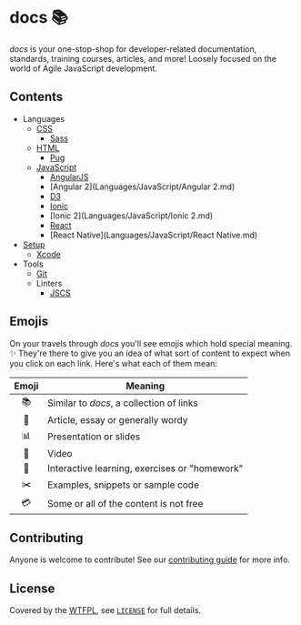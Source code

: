 # docs :books:

*docs* is your one-stop-shop for developer-related documentation, standards, training courses,
articles, and more! Loosely focused on the world of Agile JavaScript development.

## Contents

- Languages
  - [CSS](Languages/CSS/README.md)
    - [Sass](Languages/CSS/Sass.md)
  - [HTML](Languages/HTML/README.md)
    - [Pug](Languages/HTML/Pug.md)
  - [JavaScript](Languages/JavaScript/README.md)
    - [AngularJS](Languages/JavaScript/AngularJS.md)
    - [Angular 2](Languages/JavaScript/Angular 2.md)
    - [D3](Languages/JavaScript/D3.md)
    - [Ionic](Languages/JavaScript/Ionic.md)
    - [Ionic 2](Languages/JavaScript/Ionic 2.md)
    - [React](Languages/JavaScript/React.md)
    - [React Native](Languages/JavaScript/React Native.md)
- [Setup](Setup/README.md)
  - [Xcode](Setup/Xcode.md)
- Tools
  - [Git](Tools/Git.md)
  - Linters
    - [JSCS](Tools/Linters/JSCS.md)

## Emojis

On your travels through *docs* you'll see emojis which hold special meaning. :sparkles: They're
there to give you an idea of what sort of content to expect when you click on each link. Here's
what each of them mean:

| Emoji          | Meaning                                       |
|:--------------:| --------------------------------------------- |
| :books:        | Similar to *docs*, a collection of links      |
| :green_book:   | Article, essay or generally wordy             |
| :bar_chart:    | Presentation or slides                        |
| :movie_camera: | Video                                         |
| :memo:         | Interactive learning, exercises or "homework" |
| :scissors:     | Examples, snippets or sample code             |
| :credit_card:  | Some or all of the content is not free        |

## Contributing

Anyone is welcome to contribute! See our [contributing guide](CONTRIBUTING.md) for more info.

## License

Covered by the [WTFPL](https://spdx.org/licenses/WTFPL.html), see [`LICENSE`](LICENSE) for full details.
